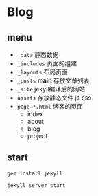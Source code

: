 # Blog


## menu

- `_data` 静态数据
- `_includes` 页面的组建
- `_layouts` 布局页面
- `_posts` **main** 存放文章列表
- `_site` jekyll编译后的网站
- `assets` 存放静态文件 js css
- `page-*.html` 博客的页面
	- index
	- about
	- blog
	- project
	



## start

```
gem install jekyll

jekyll server start

```
